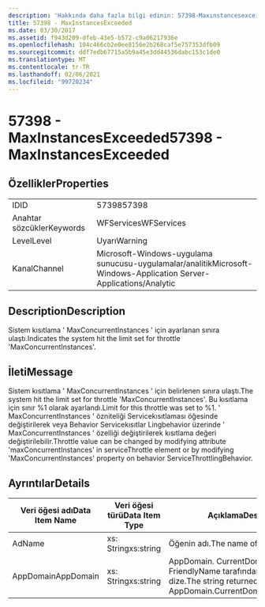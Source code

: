 ```yaml
---
description: 'Hakkında daha fazla bilgi edinin: 57398-Maxınstancesexceıbaşında'
title: 57398 - MaxInstancesExceeded
ms.date: 03/30/2017
ms.assetid: f943d209-dfeb-43e5-b572-c9a06217936e
ms.openlocfilehash: 104c466cb2e0ee8156e2b268caf5e757353dfb09
ms.sourcegitcommit: ddf7edb67715a5b9a45e3dd44536dabc153c1de0
ms.translationtype: MT
ms.contentlocale: tr-TR
ms.lasthandoff: 02/06/2021
ms.locfileid: "99720234"
---
```

# <a name="57398---maxinstancesexceeded"></a><span data-ttu-id="9da71-103">57398 - MaxInstancesExceeded</span><span class="sxs-lookup"><span data-stu-id="9da71-103">57398 - MaxInstancesExceeded</span></span>

## <a name="properties"></a><span data-ttu-id="9da71-104">Özellikler</span><span class="sxs-lookup"><span data-stu-id="9da71-104">Properties</span></span>  
  
|||  
|-|-|  
|<span data-ttu-id="9da71-105">ID</span><span class="sxs-lookup"><span data-stu-id="9da71-105">ID</span></span>|<span data-ttu-id="9da71-106">57398</span><span class="sxs-lookup"><span data-stu-id="9da71-106">57398</span></span>|  
|<span data-ttu-id="9da71-107">Anahtar sözcükler</span><span class="sxs-lookup"><span data-stu-id="9da71-107">Keywords</span></span>|<span data-ttu-id="9da71-108">WFServices</span><span class="sxs-lookup"><span data-stu-id="9da71-108">WFServices</span></span>|  
|<span data-ttu-id="9da71-109">Level</span><span class="sxs-lookup"><span data-stu-id="9da71-109">Level</span></span>|<span data-ttu-id="9da71-110">Uyarı</span><span class="sxs-lookup"><span data-stu-id="9da71-110">Warning</span></span>|  
|<span data-ttu-id="9da71-111">Kanal</span><span class="sxs-lookup"><span data-stu-id="9da71-111">Channel</span></span>|<span data-ttu-id="9da71-112">Microsoft-Windows-uygulama sunucusu-uygulamalar/analitik</span><span class="sxs-lookup"><span data-stu-id="9da71-112">Microsoft-Windows-Application Server-Applications/Analytic</span></span>|  
  
## <a name="description"></a><span data-ttu-id="9da71-113">Description</span><span class="sxs-lookup"><span data-stu-id="9da71-113">Description</span></span>  

 <span data-ttu-id="9da71-114">Sistem kısıtlama ' MaxConcurrentInstances ' için ayarlanan sınıra ulaştı.</span><span class="sxs-lookup"><span data-stu-id="9da71-114">Indicates the system hit the limit set for throttle 'MaxConcurrentInstances'.</span></span>  
  
## <a name="message"></a><span data-ttu-id="9da71-115">İleti</span><span class="sxs-lookup"><span data-stu-id="9da71-115">Message</span></span>  

 <span data-ttu-id="9da71-116">Sistem kısıtlama ' MaxConcurrentInstances ' için belirlenen sınıra ulaştı.</span><span class="sxs-lookup"><span data-stu-id="9da71-116">The system hit the limit set for throttle 'MaxConcurrentInstances'.</span></span> <span data-ttu-id="9da71-117">Bu kısıtlama için sınır %1 olarak ayarlandı.</span><span class="sxs-lookup"><span data-stu-id="9da71-117">Limit for this throttle was set to %1.</span></span> <span data-ttu-id="9da71-118">' MaxConcurrentInstances ' özniteliği Servicekısıtlaması öğesinde değiştirilerek veya Behavior Servicekısıtlar Lingbehavior üzerinde ' MaxConcurrentInstances ' özelliği değiştirilerek kısıtlama değeri değiştirilebilir.</span><span class="sxs-lookup"><span data-stu-id="9da71-118">Throttle value can be changed by modifying attribute 'maxConcurrentInstances' in serviceThrottle element or by modifying 'MaxConcurrentInstances' property on behavior ServiceThrottlingBehavior.</span></span>  
  
## <a name="details"></a><span data-ttu-id="9da71-119">Ayrıntılar</span><span class="sxs-lookup"><span data-stu-id="9da71-119">Details</span></span>  
  
|<span data-ttu-id="9da71-120">Veri öğesi adı</span><span class="sxs-lookup"><span data-stu-id="9da71-120">Data Item Name</span></span>|<span data-ttu-id="9da71-121">Veri öğesi türü</span><span class="sxs-lookup"><span data-stu-id="9da71-121">Data Item Type</span></span>|<span data-ttu-id="9da71-122">Açıklama</span><span class="sxs-lookup"><span data-stu-id="9da71-122">Description</span></span>|  
|--------------------|--------------------|-----------------|  
|<span data-ttu-id="9da71-123">Ad</span><span class="sxs-lookup"><span data-stu-id="9da71-123">Name</span></span>|<span data-ttu-id="9da71-124">xs: String</span><span class="sxs-lookup"><span data-stu-id="9da71-124">xs:string</span></span>|<span data-ttu-id="9da71-125">Öğenin adı.</span><span class="sxs-lookup"><span data-stu-id="9da71-125">The name of the item.</span></span>|  
|<span data-ttu-id="9da71-126">AppDomain</span><span class="sxs-lookup"><span data-stu-id="9da71-126">AppDomain</span></span>|<span data-ttu-id="9da71-127">xs: String</span><span class="sxs-lookup"><span data-stu-id="9da71-127">xs:string</span></span>|<span data-ttu-id="9da71-128">AppDomain. CurrentDomain. FriendlyName tarafından döndürülen dize.</span><span class="sxs-lookup"><span data-stu-id="9da71-128">The string returned by AppDomain.CurrentDomain.FriendlyName.</span></span>|
